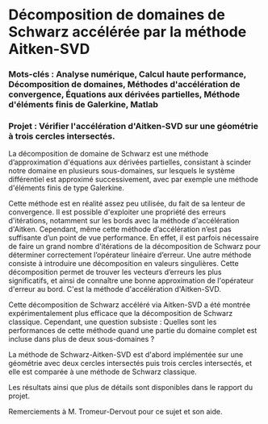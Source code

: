 # Décomposition de domaines de Schwarz accélérée par la méthode Aitken-SVD

### Mots-clés : Analyse numérique, Calcul haute performance, Décomposition de domaines, Méthodes d'accélération de convergence, Équations aux dérivées partielles, Méthode d'éléments finis de Galerkine, Matlab

### Projet : Vérifier l'accélération d'Aitken-SVD sur une géométrie à trois cercles intersectés. 

La décomposition de domaine de Schwarz est une méthode d’approximation d'équations aux dérivées partielles, consistant à scinder notre domaine en plusieurs sous-domaines, sur lesquels le système différentiel est approximé successivement, avec par exemple une méthode d'éléments finis de type Galerkine.

Cette méthode est en réalité assez peu utilisée, du fait de sa lenteur de convergence. Il est possible d'exploiter une propriété des erreurs d'itérations, notamment sur les bords avec la méthode d'accélération d'Aitken. Cependant, même cette méthode d’accélération n’est pas suffisante d’un point de vue performance.
En effet, il est parfois nécessaire de faire un grand nombre d'itérations de la décomposition de Schwarz pour déterminer correctement l’opérateur linéaire d’erreur. 
Une autre méthode consiste à introduire une décomposition en valeurs singulières. Cette décomposition permet de trouver les vecteurs d’erreurs les plus significatifs, et ainsi de connaître une bonne approximation de l'opérateur d'erreur au bord. C'est la méthode d'accélération d'Aitken-SVD.

Cette décomposition de Schwarz accéléré via Aitken-SVD a été montrée expérimentalement plus efficace que la décomposition de Schwarz classique. Cependant, une question subsiste : Quelles sont les performances de cette méthode quand une partie du domaine complet est incluse dans plus de deux
sous-domaines ?

La méthode de Schwarz-Aitken-SVD est d'abord implémentée sur une géométrie avec deux cercles intersectés puis trois cercles intersectés, et elle est comparée à une méthode de Schwarz classique. 

Les résultats ainsi que plus de détails sont disponibles dans le rapport du projet.

Remerciements à M. Tromeur-Dervout pour ce sujet et son aide.

